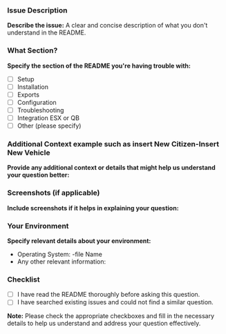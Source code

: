 ### Issue Description

**Describe the issue:**
A clear and concise description of what you don't understand in the README.

### What Section?

**Specify the section of the README you're having trouble with:**
- [ ] Setup
- [ ] Installation
- [ ] Exports
- [ ] Configuration
- [ ] Troubleshooting
- [ ] Integration ESX or QB  
- [ ] Other (please specify)

### Additional Context example  such as insert New Citizen-Insert New Vehicle 

**Provide any additional context or details that might help us understand your question better:**

### Screenshots (if applicable)

**Include screenshots if it helps in explaining your question:**

### Your Environment

**Specify relevant details about your environment:**
- Operating System:
-file Name 
- Any other relevant information:

### Checklist

- [ ] I have read the README thoroughly before asking this question.
- [ ] I have searched existing issues and could not find a similar question.

**Note:** Please check the appropriate checkboxes and fill in the necessary details to help us understand and address your question effectively.
